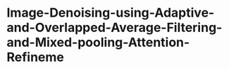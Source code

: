 # Image-Denoising-using-Adaptive-and-Overlapped-Average-Filtering-and-Mixed-pooling-Attention-Refineme